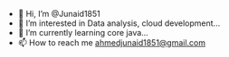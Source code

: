 - 👋 Hi, I’m @Junaid1851
- 👀 I’m interested in Data analysis, cloud development...
- 🌱 I’m currently learning core java...
- 📫 How to reach me ahmedjunaid1851@gmail.com

<!---
Junaid1851/Junaid1851 is a ✨ special ✨ repository because its `README.md` (this file) appears on your GitHub profile.
You can click the Preview link to take a look at your changes.
--->
